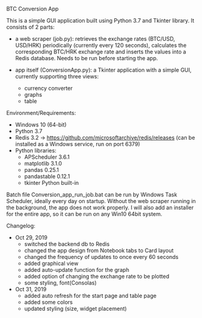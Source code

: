 BTC Conversion App

This is a simple GUI application built using Python 3.7 and Tkinter library. It consists of 2 parts:

- a web scraper (job.py): retrieves the exchange rates (BTC/USD, USD/HRK) periodically (currently every 120 seconds),
 calculates the corresponding BTC/HRK exchange rate and inserts the values into a Redis database. Needs to be run 
 before starting the app.

- app itself (ConversionApp.py): a Tkinter application with a simple GUI, currently supporting three views:
  - currency converter
  - graphs
  - table

Environment/Requirements:
- Windows 10 (64-bit)
- Python 3.7
- Redis 3.2	-> https://github.com/microsoftarchive/redis/releases (can be installed as a Windows service, run on port 6379)
- Python libraries:
	- APScheduler	3.6.1
	- matplotlib	3.1.0
	- pandas 	0.25.1
	- pandastable	0.12.1
	- tkinter 	Python built-in

Batch file Conversion_app_run_job.bat can be run by Windows Task Scheduler, ideally every day on startup. 
Without the web scraper running in the background, the app does not work properly.
I will also add an installer for the entire app, so it can be run on any Win10 64bit system.

Changelog:
- Oct 29, 2019
	- switched the backend db to Redis
	- changed the app design from Notebook tabs to Card layout
	- changed the frequency of updates to once every 60 seconds
	- added graphical view
	- added auto-update function for the graph
	- added option of changing the exchange rate to be plotted
	- some styling, font(Consolas)
- Oct 31, 2019
	- added auto refresh for the start page and table page
	- added some colors
	- updated styling (size, widget placement)
